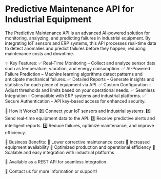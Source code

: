 # Predictive Maintenance API for Industrial Equipment
The Predictive Maintenance API is an advanced AI-powered solution for monitoring, analyzing, and predicting failures in industrial equipment. By integrating IoT sensors and ERP systems, this API processes real-time data to detect anomalies and predict failures before they happen, reducing maintenance costs and downtime.

✨ Key Features:
✅ Real-Time Monitoring – Collect and analyze sensor data such as temperature, vibration, and energy consumption.
✅ AI-Powered Failure Prediction – Machine learning algorithms detect patterns and anticipate mechanical failures.
✅ Detailed Reports – Generate insights and statistics for each piece of equipment via API.
✅ Custom Configuration – Adjust thresholds and limits based on your operational needs.
✅ Seamless Integration – Compatible with ERP systems and industrial platforms.
✅ Secure Authentication – API key-based access for enhanced security.

🔗 How It Works?
1️⃣ Connect your IoT sensors and industrial systems.
2️⃣ Send real-time equipment data to the API.
3️⃣ Receive predictive alerts and intelligent reports.
4️⃣ Reduce failures, optimize maintenance, and improve efficiency.

🚀 Business Benefits:
🔹 Lower corrective maintenance costs
🔹 Increased equipment availability
🔹 Optimized production and operational efficiency
🔹 Scalable and easy integration with industrial platforms

🔗 Available as a REST API for seamless integration.

📩 Contact us for more information or support!
